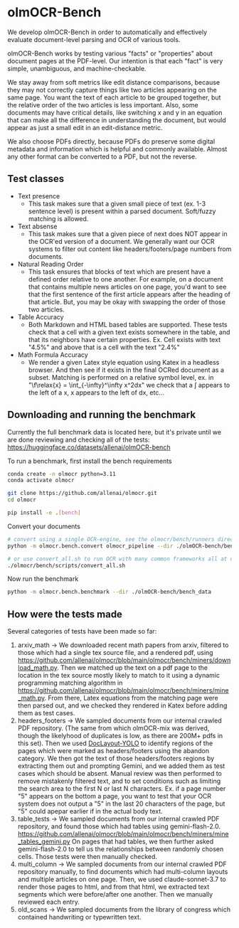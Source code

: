 # olmOCR-Bench

We develop olmOCR-Bench in order to automatically and effectively evaluate document-level
parsing and OCR of various tools.

olmOCR-Bench works by testing various "facts" or "properties" about document pages at the PDF-level.
Our intention is that each "fact" is very simple, unambiguous, and machine-checkable. 

We stay away from soft metrics like edit distance comparisons, because they may not correctly capture things like
two articles appearing on the same page. You want the text of each article to be grouped together, but the relative order of the two articles is less important. Also, some documents may have critical details, like switching x and y in an equation that can make all the difference in understanding the document, but would appear as just a small edit in an edit-distance metric.

We also choose PDFs directly, because PDFs do preserve some digital metadata and information which is helpful
and commonly available. Almost any other format can be converted to a PDF, but not the reverse.

## Test classes

- Text presence
  - This task makes sure that a given small piece of text (ex. 1-3 sentence level) is present within
    a parsed document. Soft/fuzzy matching is allowed.
- Text absense
  - This task makes sure that a given piece of next does NOT appear in the OCR'ed version of a document. We generally want our OCR systems to filter out content like headers/footers/page numbers from documents. 
- Natural Reading Order
  - This task ensures that blocks of text which are present have a defined order relative to one another. For example,
  on a document that contains multiple news articles on one page, you'd want to see that the first sentence of the 
  first article appears after the heading of that article. But, you may be okay with swapping the order of those 
  two articles.
- Table Accuracy
  - Both Markdown and HTML based tables are supported. These tests check that a cell with a given text exists somewhere in the table, and that its neighbors have certain properties. Ex. Cell exists with text "4.5%" and above that is a cell with the text "2.4%"
- Math Formula Accuracy
  - We render a given Latex style equation using Katex in a headless browser. And then see if it exists in the final OCRed document as a subset. Matching is performed on a relative symbol level, ex. in "\f\relax{x} = \int_{-\infty}^\infty
    x^2dx" we check that a ∫ appears to the left of a x, x appears to the left of dx, etc...
  
## Downloading and running the benchmark

Currently the full benchmark data is located here, but it's private until we are done reviewing and checking all of the tests:
https://huggingface.co/datasets/allenai/olmOCR-bench

To run a benchmark, first install the bench requirements
```bash
conda create -n olmocr python=3.11
conda activate olmocr

git clone https://github.com/allenai/olmocr.git
cd olmocr

pip install -e .[bench]
```

Convert your documents
```bash
# convert using a single OCR-engine, see the olmocr/bench/runners directory for options
python -m olmocr.bench.convert olmocr_pipeline --dir ./olmOCR-bench/bench_data

# or use convert_all.sh to run OCR with many common frameworks all at once, API keys will be required
./olmocr/bench/scripts/convert_all.sh
```

Now run the benchmark
```bash
python -m olmocr.bench.benchmark --dir ./olmOCR-bench/bench_data
```

## How were the tests made

Several categories of tests have been made so far:
1. arxiv_math -> We downloaded recent math papers from arxiv, filtered to those which had a single tex source file, and a rendered pdf, using https://github.com/allenai/olmocr/blob/main/olmocr/bench/miners/download_math.py. Then we matched up the text on a pdf page to the location in the tex source mostly likely to match to it using a dynamic programming matching algorithm in https://github.com/allenai/olmocr/blob/main/olmocr/bench/miners/mine_math.py. From there, Latex equations from the matching page were then parsed out, and we checked they rendered in Katex before adding them as test cases.
2. headers_footers -> We sampled documents from our internal crawled PDF repository. (The same from which olmOCR-mix was derived, though the likelyhood of duplicates is low, as there are 200M+ pdfs in this set). Then we used [DocLayout-YOLO](https://github.com/opendatalab/DocLayout-YOLO) to identify regions of the pages which were marked as headers/footers using the abandon category. We then got the text of those headers/footers regions by extracting them out and prompting Gemini, and we added them as test cases which should be absent. Manual review was then performed to remove mistakenly filtered text, and to set conditions such as limiting the search area to the first N or last N characters. Ex. if a page number "5" appears on the bottom a page, you want to test that your OCR system does not output a "5" in the last 20 characters of the page, but "5" could apepar earlier if in the actual body text.
3. table_tests -> We sampled documents from our internal crawled PDF repository, and found those which had tables using gemini-flash-2.0. https://github.com/allenai/olmocr/blob/main/olmocr/bench/miners/mine_tables_gemini.py On pages that had tables, we then further asked gemini-flash-2.0 to tell us the relationships between randomly chosen cells. Those tests were then manually checked.
4. multi_column -> We sampled documents from our internal crawled PDF repository manually, to find documents which had multi-column layouts and multiple articles on one page. Then, we used claude-sonnet-3.7 to render those pages to html, and from that html, we extracted text segments which were before/after one another. Then we manually reviewed each entry.
5. old_scans -> We sampled documents from the library of congress which contained handwriting or typewritten text.

